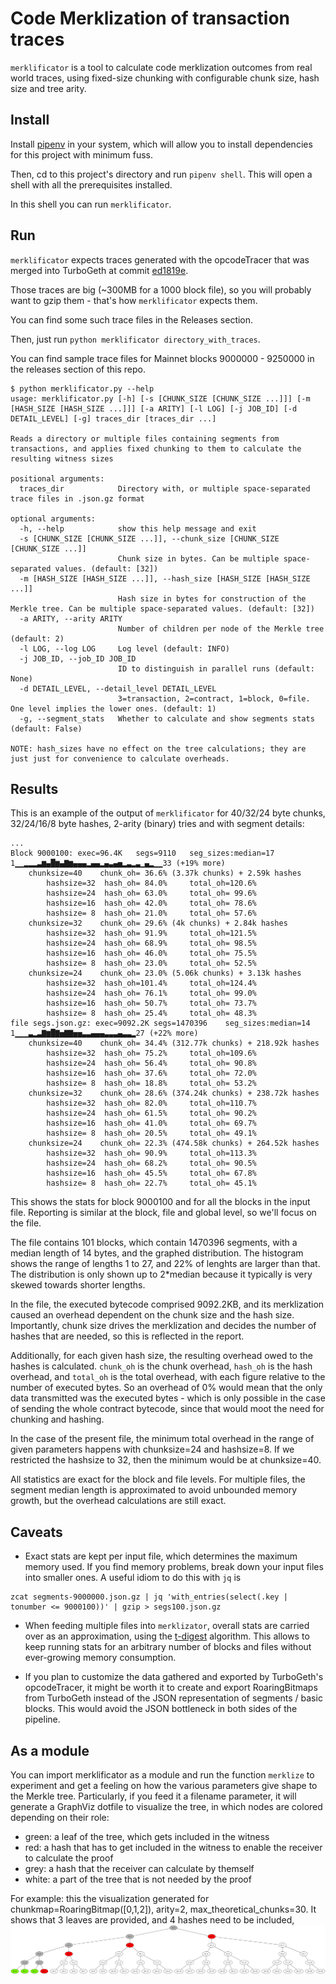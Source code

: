 
# Code Merklization of transaction traces  
  
`merklificator` is a tool to calculate code merklization outcomes from real world traces, using fixed-size chunking with configurable chunk size, hash size and tree arity.  
  
## Install
Install [pipenv](https://pipenv.pypa.io/en/latest/) in your system, which will allow you to install dependencies for this project with minimum fuss.
 
Then, cd to this project's directory and run `pipenv shell`. This will open a shell with all the prerequisites installed.
 
In this shell you can run `merklificator`.

## Run
`merklificator` expects traces generated with the opcodeTracer that was merged into TurboGeth at commit [ed1819e](https://github.com/ledgerwatch/turbo-geth/commit/ed1819ec58c0e07e6276406f6c498d650cd3be15). 

Those traces are big (~300MB for a 1000 block file), so you will probably want to gzip them - that's how `merklificator` expects them.

You can find some such trace files in the Releases section.

Then, just run `python merklificator directory_with_traces`.

You can find sample trace files for Mainnet blocks 9000000 - 9250000 in the releases section of this repo.

```
$ python merklificator.py --help
usage: merklificator.py [-h] [-s [CHUNK_SIZE [CHUNK_SIZE ...]]] [-m [HASH_SIZE [HASH_SIZE ...]]] [-a ARITY] [-l LOG] [-j JOB_ID] [-d DETAIL_LEVEL] [-g] traces_dir [traces_dir ...]

Reads a directory or multiple files containing segments from transactions, and applies fixed chunking to them to calculate the resulting witness sizes

positional arguments:
  traces_dir            Directory with, or multiple space-separated trace files in .json.gz format

optional arguments:
  -h, --help            show this help message and exit
  -s [CHUNK_SIZE [CHUNK_SIZE ...]], --chunk_size [CHUNK_SIZE [CHUNK_SIZE ...]]
                        Chunk size in bytes. Can be multiple space-separated values. (default: [32])
  -m [HASH_SIZE [HASH_SIZE ...]], --hash_size [HASH_SIZE [HASH_SIZE ...]]
                        Hash size in bytes for construction of the Merkle tree. Can be multiple space-separated values. (default: [32])
  -a ARITY, --arity ARITY
                        Number of children per node of the Merkle tree (default: 2)
  -l LOG, --log LOG     Log level (default: INFO)
  -j JOB_ID, --job_ID JOB_ID
                        ID to distinguish in parallel runs (default: None)
  -d DETAIL_LEVEL, --detail_level DETAIL_LEVEL
                        3=transaction, 2=contract, 1=block, 0=file. One level implies the lower ones. (default: 1)
  -g, --segment_stats   Whether to calculate and show segments stats (default: False)

NOTE: hash_sizes have no effect on the tree calculations; they are just just for convenience to calculate overheads.
```

## Results
This is an example of the output of `merklificator` for 40/32/24 byte chunks, 32/24/16/8 byte hashes, 2-arity (binary) tries and with segment details:
```
...
Block 9000100: exec=96.4K	segs=9110	seg_sizes:median=17		1▁▁▂▂▂▃▆▄█▆▄▇▆▄▄▄▂▄▄▂▄▃▄▅▂▃▂▃▁▄▂▁▁33 (+19% more)
	chunksize=40	chunk_oh= 36.6% (3.37k chunks) + 2.59k hashes	
		hashsize=32	 hash_oh= 84.0%		total_oh=120.6%
		hashsize=24	 hash_oh= 63.0%		total_oh= 99.6%
		hashsize=16	 hash_oh= 42.0%		total_oh= 78.6%
		hashsize= 8	 hash_oh= 21.0%		total_oh= 57.6%
	chunksize=32	chunk_oh= 29.6% (4k chunks) + 2.84k hashes	
		hashsize=32	 hash_oh= 91.9%		total_oh=121.5%
		hashsize=24	 hash_oh= 68.9%		total_oh= 98.5%
		hashsize=16	 hash_oh= 46.0%		total_oh= 75.5%
		hashsize= 8	 hash_oh= 23.0%		total_oh= 52.5%
	chunksize=24	chunk_oh= 23.0% (5.06k chunks) + 3.13k hashes	
		hashsize=32	 hash_oh=101.4%		total_oh=124.4%
		hashsize=24	 hash_oh= 76.1%		total_oh= 99.0%
		hashsize=16	 hash_oh= 50.7%		total_oh= 73.7%
		hashsize= 8	 hash_oh= 25.4%		total_oh= 48.3%
file segs.json.gz: exec=9092.2K	segs=1470396	seg_sizes:median=14		1▁▁▁▃▂▃▇▆█▇▅▇▇▅▅▃▃▄▄▄▃▃▃▄▃▃▂27 (+22% more)
	chunksize=40	chunk_oh= 34.4% (312.77k chunks) + 218.92k hashes	
		hashsize=32	 hash_oh= 75.2%		total_oh=109.6%
		hashsize=24	 hash_oh= 56.4%		total_oh= 90.8%
		hashsize=16	 hash_oh= 37.6%		total_oh= 72.0%
		hashsize= 8	 hash_oh= 18.8%		total_oh= 53.2%
	chunksize=32	chunk_oh= 28.6% (374.24k chunks) + 238.72k hashes	
		hashsize=32	 hash_oh= 82.0%		total_oh=110.7%
		hashsize=24	 hash_oh= 61.5%		total_oh= 90.2%
		hashsize=16	 hash_oh= 41.0%		total_oh= 69.7%
		hashsize= 8	 hash_oh= 20.5%		total_oh= 49.1%
	chunksize=24	chunk_oh= 22.3% (474.58k chunks) + 264.52k hashes	
		hashsize=32	 hash_oh= 90.9%		total_oh=113.3%
		hashsize=24	 hash_oh= 68.2%		total_oh= 90.5%
		hashsize=16	 hash_oh= 45.5%		total_oh= 67.8%
		hashsize= 8	 hash_oh= 22.7%		total_oh= 45.1%
```
This shows the stats for block 9000100 and for all the blocks in the input file. 
Reporting is similar at the block, file and global level, so we'll focus on the file.

The file contains 101 blocks, which contain 1470396 segments, with a median length of 14 bytes, and the graphed distribution. The histogram shows the range of lengths 1 to 27, and 22% of lenghts are larger than that.  
The distribution is only shown up to 2*median because it typically is very skewed towards shorter lengths.

In the file, the executed bytecode comprised 9092.2KB, and its merklization caused an overhead dependent on the chunk size and the hash size. Importantly, chunk size drives the merklization and decides the number of hashes that are needed, so this is reflected in the report.  

Additionally, for each given hash size, the resulting overhead owed to the hashes is calculated. `chunk_oh` is the chunk overhead, `hash_oh` is the hash overhead, and `total_oh` is the total overhead, with each figure relative to the number of executed bytes. So an overhead of 0% would mean that the only data transmitted was the executed bytes - which is only possible in the case of sending the whole contract bytecode, since that would moot the need for chunking and hashing.  

In the case of the present file, the minimum total overhead in the range of given parameters happens with chunksize=24 and hashsize=8. If we restricted the hashsize to 32, then the minimum would be at chunksize=40.

All statistics are exact for the block and file levels. For multiple files, the segment median length is approximated to avoid unbounded memory growth, but the overhead calculations are still exact. 

## Caveats
* Exact stats are kept per input file, which determines the maximum memory used. If you find memory problems, break down your input files into smaller ones. A useful idiom to do this with `jq` is
```
zcat segments-9000000.json.gz | jq 'with_entries(select(.key | tonumber <= 9000100))' | gzip > segs100.json.gz
```

* When feeding multiple files into `merklizator`, overall stats are carried over as an approximation, using the [t-digest](https://github.com/kpdemetriou/tdigest-cffi) algorithm. This allows to keep running stats for an arbitrary number of blocks and files without ever-growing memory consumption.

* If you plan to customize the data gathered and exported by TurboGeth's opcodeTracer, it might be worth it to create and export RoaringBitmaps from TurboGeth instead of the JSON representation of segments / basic blocks. This would avoid the JSON bottleneck in both sides of the pipeline.


## As a module

You can import merklificator as a module and run the function `merklize` to experiment and get a feeling on how the various parameters give shape to the Merkle tree. Particularly, if you feed it a filename parameter, it will generate a GraphViz dotfile to visualize the tree, in which nodes are colored depending on their role:
* green: a leaf of the tree, which gets included in the witness
* red: a hash that has to get included in the witness to enable the receiver to calculate the proof
* grey: a hash that the receiver can calculate by themself
* white: a part of the tree that is not needed by the proof

For example: this the visualization generated for chunkmap=RoaringBitmap([0,1,2]), arity=2, max_theoretical_chunks=30. 
It shows that 3 leaves are provided, and 4 hashes need to be included, 
![Tree graph](graph.png)
